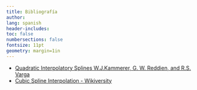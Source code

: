 ```yaml
---
title: Bibliografía
author:
lang: spanish
header-includes:
toc: false
numbersections: false
fontsize: 11pt
geometry: margin=1in
---
```


- [Quadratic Interpolatory Splines W.J.Kammerer, G. W. Reddien, and R.S. Varga](www.math.kent.edu/~varga/pub/paper_85.pdf)
- [Cubic Spline Interpolation  - Wikiversity](https://en.wikiversity.org/wiki/Cubic_Spline_Interpolation)

